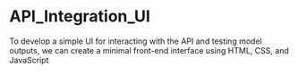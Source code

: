 # API_Integration_UI
To develop a simple UI for interacting with the API and testing model outputs, we can create a minimal front-end interface using HTML, CSS, and JavaScript
